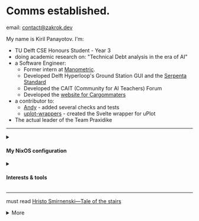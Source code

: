 # Comms established.

email: [contact@zakrok.dev](mailto::contact@zakrok.dev)

My name is Kiril Panayotov. I'm:

- TU Delft CSE Honours Student - Year 3
- doing academic research on: "Technical Debt analysis in the era of AI"
- a Software Engineer:
   - Former intern at [Manometric](https://www.manometric.nl/en/).
   - Developed Delft Hyperloop's Ground Station GUI and the [Serpenta Standard](https://github.com/delft-hyperloop/serpenta)
   - Developed the CAIT (Community for AI Teachers) Forum 
   - Developed the [website for Cargommaters](https://cargo-matters.com/en)
- a contributor to: 
   - [Andy](https://github.com/SERG-Delft/andy) - added several checks and tests
   - [uplot-wrappers](https://github.com/skalinichev/uplot-wrappers) - created the Svelte wrapper for uPlot
- The actual leader of the Team Praxidike

---

<details>
<summary><h4>My NixOS configuration</h4></summary>

   Browse my nixos configuration included in this repo under the [nixos_config subfolder](./nixos_config).
   
</details>
<details>
<summary><h4>Interests & tools</h4></summary>
As a developer, I find particular interest in the following services. 
For some of these I have working experience with while others are yet planned to be explored.
<details>
<summary>Worked with as part of Manometric's internship:</summary>

[![Interests tier 1](https://skillicons.dev/icons?i=ts,react,jest,docker,nodejs,bash,postgres,sentry)](https://skillicons.dev)
</details>

<details>
<summary>Worked with as a Frontend engineer at Delft hyperloop:</summary>

[![Interests tier 2](https://skillicons.dev/icons?i=ts,svelte,tauri,rust,wasm,vitest,bash,nix)](https://skillicons.dev)
</details>


<details>
<summary>Worked with as a student at TU Delft:</summary>

[![Interests tier 3](https://skillicons.dev/icons?i=java,spring,selenium,sc,c,cpp,py,blender,latex,)](https://skillicons.dev)
</details>


**Using for myself and my open-source projects:**

[![Interests tier 4](https://skillicons.dev/icons?i=webstorm,supabase,cloudflare,nix,linux,)](https://skillicons.dev)

**Finds quite interesting/currently learning:**
[![Interests tier 5](https://skillicons.dev/icons?i=rust,haskell,kotlin,vim,wasm,zig,go)](https://skillicons.dev)
</details>

---

must read [Hristo Smirnenski—Tale of the stairs](https://www.slovo.bg/showwork.php3?AuID=386&WorkID=13571&Level=1)

<details>
   <summary>More</summary>
   <picture>
     <source
       srcset="https://github-readme-stats.vercel.app/api?username=zakrok09&show_icons=true&theme=dark"
       media="(prefers-color-scheme: dark)"
     />
     <source
       srcset="https://github-readme-stats.vercel.app/api?username=zakrok09&show_icons=true"
       media="(prefers-color-scheme: light), (prefers-color-scheme: no-preference)"
     />
     <img src="https://github-readme-stats.vercel.app/api?username=zakrok09&show_icons=true" />
   </picture>
   
   ---
   
   - **act**
   
   ```ts
   𝙞𝙛 (𝙘𝙤𝙢𝙥𝙡𝙖𝙞𝙣𝙞𝙣𝙜 === 𝙩𝙧𝙪𝙚) 
     𝙖𝙘𝙝𝙞𝙚𝙫𝙖𝙗𝙞𝙡𝙞𝙩𝙮 = 𝙛𝙖𝙡𝙨𝙚;
     // written sometime between 2017-2020
   ```
   
   ```c
   Amor et melle et felle est fecundissimus.
   
   Solus cum sis voluntarie immaturus, magna consequi potes.
   ```
</details>
